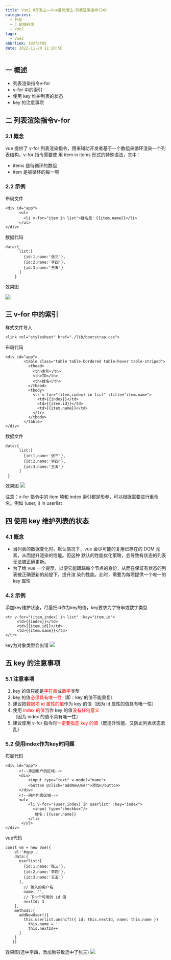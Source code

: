 ```yaml
---
title: Vue2.0开发之——Vue基础用法-列表渲染指令(24)
categories:
  - 开发
  - C-前端开发
  - Vue2
tags:
  - Vue2
abbrlink: 192fef05
date: 2022-11-20 11:20:50
---
```

## 一 概述

* 列表渲染指令v-for
* v-for 中的索引
* 使用 key 维护列表的状态
* key 的注意事项

<!--more-->

## 二 列表渲染指令v-for

### 2.1 概念

vue 提供了 v-for 列表渲染指令，用来辅助开发者基于一个数组来循环渲染一个列表结构。v-for 指令需要使 用 item in items 形式的特殊语法，其中：

* items 是待循环的数组
* item 是被循环的每一项

### 2.2 示例

布局文件

```
<div id="app">
      <ul>
        <li v-for="item in list">姓名是：{{item.name}}</li>
      </ul>
</div>
```

数据代码

```
data:{
      list:[
        {id:1,name:'张三'},
        {id:2,name:'李四'},
        {id:3,name:'王五'}
      ]
    }
```

效果图

![][1]

## 三 v-for 中的索引
样式文件导入

```
<link rel="stylesheet" href="./lib/bootstrap.css">
```

布局代码

```
<div id="app">
        <table class="table table-bordered table-hover table-striped">
          <thead>
            <th>索引</th>
            <th>ID</th>
            <th>姓名</th>
          </thead>
          <tbody>
            <tr v-for="(item,index) in list" :title="item.name">
              <td>{{index}}</td>
              <td>{{item.id}}</td>
              <td>{{item.name}}</td>
            </tr>
          </tbody>
        </table>
</div>
```

数据文件

```
data:{
      list:[
        {id:1,name:'张三'},
        {id:2,name:'李四'},
        {id:3,name:'王五'}
      ]
 }
```

效果图
![][2]

注意：v-for 指令中的 item 项和 index 索引都是形参，可以根据需要进行重命名。例如 (user, i) in userlist

## 四 使用 key 维护列表的状态

### 4.1 概念

* 当列表的数据变化时，默认情况下，vue 会尽可能的复用已存在的 DOM 元素，从而提升渲染的性能。但这种 默认的性能优化策略，会导致有状态的列表无法被正确更新。
*  为了给 vue 一个提示，以便它能跟踪每个节点的身份，从而在保证有状态的列表被正确更新的前提下，提升渲 染的性能。此时，需要为每项提供一个唯一的 key 属性

### 4.2 示例

添加key维护状态，尽量把id作为key的值，key要求为字符串或数字类型

```
<tr v-for="(item,index) in list" :key="item.id">
     <td>{{index}}</td>
     <td>{{item.id}}</td>
     <td>{{item.name}}</td>
</tr>
```

key为对象类型会出错
![][3]

## 五 key 的注意事项

### 5.1 注意事项

1. key 的值只能是<font color=red>字符串</font>或<font color=red>数字</font>类型
2. key 的值<font color=red>必须具有唯一性</font>（即：key 的值不能重复）
3. 建议把<font color=red>数据项 id 属性的值</font>作为 key 的值（因为 id 属性的值具有唯一性）
4. 使用 <font color=red>index 的值</font>当作 key 的值<font color=red>没有任何意义</font>（因为 index 的值不具有唯一性）
5. 建议使用 v-for 指令时<font color=red>一定要指定 key 的值</font>（既提升性能、又防止列表状态紊乱）

### 5.2 使用index作为key时问题

布局代码

```
<div id="app">
      <!--添加用户的区域-->
      <div>
          <input type="text" v-model="name">
          <button @click="addNewUser">添加</button>
      </div>
      <!--用户列表区域-->
      <ul>
          <li v-for="(user,index) in userlist" :key="index">
            <input type="checkbox"/>
             姓名：{{user.name}}
          </li>
       </ul>
</div>
```

vue代码

```
const vm = new Vue({
    el:'#app',
    data:{
      userlist:[
        {id:1,name:'张三'},
        {id:2,name:'李四'},
        {id:3,name:'王五'}
      ],
        // 输入的用户名
        name: '',
        // 下一个可用的 id 值
        nextId: 3
    },
    methods:{
      addNewUser(){
        this.userlist.unshift({ id: this.nextId, name: this.name })
          this.name = ''
          this.nextId++
      }
    }
   })
```

效果图(选中李四，添加后导致选中了张三)
![][4]


[1]:https://cdn.staticaly.com/gh/PGzxc/CDN/master/blog-vue/vue02-24-v-for-sample-1.png
[2]:https://cdn.staticaly.com/gh/PGzxc/CDN/master/blog-vue/vue02-24-v-for-sample.png
[3]:https://cdn.staticaly.com/gh/PGzxc/CDN/master/blog-vue/vue02-24-v-for-key-error.png
[4]:https://cdn.staticaly.com/gh/PGzxc/CDN/master/blog-vue/vue02-24-v-for-index-error.gif